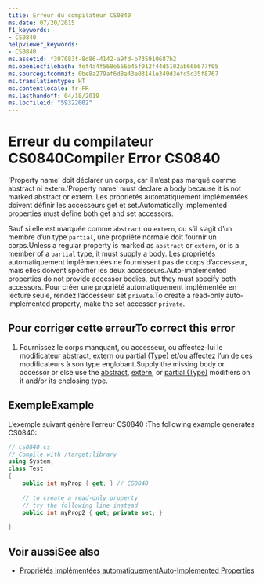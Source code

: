 ```yaml
---
title: Erreur du compilateur CS0840
ms.date: 07/20/2015
f1_keywords:
- CS0840
helpviewer_keywords:
- CS0840
ms.assetid: f307083f-8d86-4142-a9fd-b735910687b2
ms.openlocfilehash: fef4a4f568e566b45f012f44d5102ab66b677f05
ms.sourcegitcommit: 0be8a279af6d8a43e03141e349d3efd5d35f8767
ms.translationtype: HT
ms.contentlocale: fr-FR
ms.lasthandoff: 04/18/2019
ms.locfileid: "59322002"
---
```

# <a name="compiler-error-cs0840"></a><span data-ttu-id="02d6a-102">Erreur du compilateur CS0840</span><span class="sxs-lookup"><span data-stu-id="02d6a-102">Compiler Error CS0840</span></span>
<span data-ttu-id="02d6a-103">'Property name' doit déclarer un corps, car il n’est pas marqué comme abstract ni extern.</span><span class="sxs-lookup"><span data-stu-id="02d6a-103">'Property name' must declare a body because it is not marked abstract or extern.</span></span> <span data-ttu-id="02d6a-104">Les propriétés automatiquement implémentées doivent définir les accesseurs get et set.</span><span class="sxs-lookup"><span data-stu-id="02d6a-104">Automatically implemented properties must define both get and set accessors.</span></span>  
  
 <span data-ttu-id="02d6a-105">Sauf si elle est marquée comme `abstract` ou `extern`, ou s’il s’agit d’un membre d’un type `partial`, une propriété normale doit fournir un corps.</span><span class="sxs-lookup"><span data-stu-id="02d6a-105">Unless a regular property is marked as `abstract` or `extern`, or is a member of a `partial` type, it must supply a body.</span></span> <span data-ttu-id="02d6a-106">Les propriétés automatiquement implémentées ne fournissent pas de corps d’accesseur, mais elles doivent spécifier les deux accesseurs.</span><span class="sxs-lookup"><span data-stu-id="02d6a-106">Auto-implemented properties do not provide accessor bodies, but they must specify both accessors.</span></span> <span data-ttu-id="02d6a-107">Pour créer une propriété automatiquement implémentée en lecture seule, rendez l’accesseur set `private`.</span><span class="sxs-lookup"><span data-stu-id="02d6a-107">To create a read-only auto-implemented property, make the set accessor `private`.</span></span>  
  
## <a name="to-correct-this-error"></a><span data-ttu-id="02d6a-108">Pour corriger cette erreur</span><span class="sxs-lookup"><span data-stu-id="02d6a-108">To correct this error</span></span>  
  
1. <span data-ttu-id="02d6a-109">Fournissez le corps manquant, ou accesseur, ou affectez-lui le modificateur [abstract](../../../csharp/language-reference/keywords/abstract.md), [extern](../../../csharp/language-reference/keywords/extern.md) ou [partial (Type)](../../../csharp/language-reference/keywords/partial-type.md) et/ou affectez l’un de ces modificateurs à son type englobant.</span><span class="sxs-lookup"><span data-stu-id="02d6a-109">Supply the missing body or accessor or else use the [abstract](../../../csharp/language-reference/keywords/abstract.md), [extern](../../../csharp/language-reference/keywords/extern.md), or [partial (Type)](../../../csharp/language-reference/keywords/partial-type.md) modifiers on it and/or its enclosing type.</span></span>  
  
## <a name="example"></a><span data-ttu-id="02d6a-110">Exemple</span><span class="sxs-lookup"><span data-stu-id="02d6a-110">Example</span></span>  
 <span data-ttu-id="02d6a-111">L’exemple suivant génère l’erreur CS0840 :</span><span class="sxs-lookup"><span data-stu-id="02d6a-111">The following example generates CS0840:</span></span>  
  
```csharp  
// cs0840.cs  
// Compile with /target:library  
using System;  
class Test  
{  
    public int myProp { get; } // CS0840  
  
    // to create a read-only property  
    // try the following line instead  
    public int myProp2 { get; private set; }  
  
}  
```  
  
## <a name="see-also"></a><span data-ttu-id="02d6a-112">Voir aussi</span><span class="sxs-lookup"><span data-stu-id="02d6a-112">See also</span></span>

- [<span data-ttu-id="02d6a-113">Propriétés implémentées automatiquement</span><span class="sxs-lookup"><span data-stu-id="02d6a-113">Auto-Implemented Properties</span></span>](../../../csharp/programming-guide/classes-and-structs/auto-implemented-properties.md)
